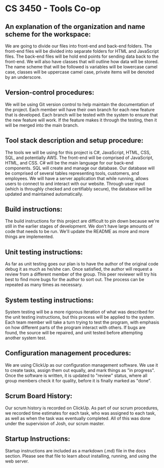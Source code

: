 # CS 3450 - Tools Co-op


## An explanation of the organization and name scheme for the workspace:

We are going to divide our files into front-end and back-end folders. The front-end files will be divided into separate folders for HTML and JavaScript files. The back-end files will be hold end points for sending data back to the front-end. We will also have classes that will outline how data will be stored. The name scheme that will be followed is variables will be lowercase camel case, classes will be uppercase camel case, private items will be denoted by an underscore.  

## Version-control procedures:

We will be using Git version control to help maintain the documentation of the project. Each member will have their own branch for each new feature that is developed. Each branch will be tested with the system to ensure that the new feature will work. If the feature makes it through the testing, then it will be merged into the main branch.

## Tool stack description and setup procedure:

The tools we will be using for this project is C#, JavaScript, HTML, CSS, SQL, and potentially AWS. The front-end will be comprised of JavaScript, HTML, and CSS. C# will be the main language for our back-end components. SQL will create and manage our database. Our database will be comprised of several tables representing tools, customers, and employees.  We will have a server application that while running, allows users to connect to and interact with our website.  Through user input (which is throughly checked and certifiably secure), the database will be updated and maintained automatically.

## Build instructions:

The build instructions for this project are difficult to pin down because we're still in the earlier stages of development. We don't have large amounts of code that needs to be run. We'll update the README as more and more things are implemented.

## Unit testing instructions:

As far as unit testing goes our plan is to have the author of the original code debug it as much as he/she can. Once satisfied, the author will request a review from a different member of the group. This peer reviewer will try his best to find more bugs for the author to sort out. The process can be repeated as many times as necessary.

## System testing instructions:

System testing will be a more rigorous iteration of what was described for the unit testing instructions, but this process will be applied to the system. Each team member will take a turn trying to test the program, with emphasis on how different parts of the program interact with others. If bugs are found, the source will be repaired, and unit tested before attempting another system test.

## Configuration management procedures:

We are using ClickUp as our configuration management software.  We use it to create tasks, assign them out equally, and mark things as "in progress".  Once the software is written, it is updated to "review" status, where all group members check it for quality, before it is finally marked as "done".

## Scrum Board History:

Our scrum history is recorded on ClickUp.  As part of our scrum procedures, we recorded time estimates for each task, who was assigned to each task, as well as when the task was eventually completed.  All of this was done under the supervision of Josh, our scrum master.

## Startup Instructions:

Startup instructions are included as a markdown (.md) file in the docs section.  Please see that file to learn about installing, running, and using the web server.
